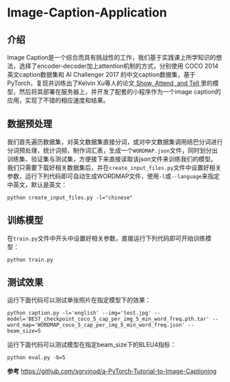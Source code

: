 # Image-Caption-Application
## 介绍
  Image Caption是一个综合而具有挑战性的工作，我们基于实践课上所学知识的想法，选择了encoder-decoder加上attention机制的方式，分别使用 COCO 2014 英文caption数据集和 AI Challenger 2017 的中文caption数据集，基于PyTorch，复现并训练出了Kelvin Xu等人的论文[ Show, Attend, and Tell ](https://arxiv.org/abs/1502.03044)里的模型，然后将其部署在服务器上，并开发了配套的小程序作为一个image caption的应用，实现了不错的相应速度和结果。
 
## 数据预处理
  我们首先遍历数据集，对英文数据集直接分词，或对中文数据集调用结巴分词进行分词预处理，统计词频，制作词汇表，生成一个`WORDMAP.json`文件，同时划分出训练集、验证集与测试集，方便接下来直接读取该json文件来训练我们的模型。
  我们只需要下载好相关数据集后，并在`create_input_files.py`文件中设置好相关参数，运行下列代码即可自动生成WORDMAP文件，使用`-l`或`--language`来指定中英文，默认是英文：
```python3
python create_input_files.py -l="chinese"
```

## 训练模型
  在`train.py`文件中开头中设置好相关参数，直接运行下列代码即可开始训练模型：
```python3
python train.py
```

## 测试效果
  运行下面代码可以测试单张照片在指定模型下的效果：
```python3
python caption.py -l='english' --img='test.jpg' --model='BEST_checkpoint_coco_5_cap_per_img_5_min_word_freq.pth.tar' --word_map='WORDMAP_coco_5_cap_per_img_5_min_word_freq.json' --beam_size=5
```

  运行下面代码可以测试模型在指定beam_size下的BLEU4指标：
```python3
python eval.py -b=5
```

**参考**
https://github.com/sgrvinod/a-PyTorch-Tutorial-to-Image-Captioning
